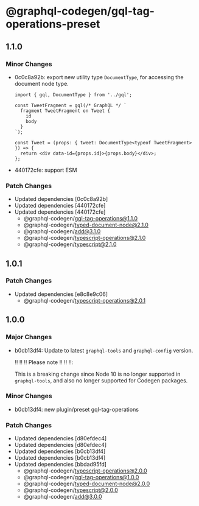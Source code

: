 # @graphql-codegen/gql-tag-operations-preset

## 1.1.0

### Minor Changes

- 0c0c8a92b: export new utility type `DocumentType`, for accessing the document node type.

  ```tsx
  import { gql, DocumentType } from '../gql';

  const TweetFragment = gql(/* GraphQL */ `
    fragment TweetFragment on Tweet {
      id
      body
    }
  `);

  const Tweet = (props: { tweet: DocumentType<typeof TweetFragment> }) => {
    return <div data-id={props.id}>{props.body}</div>;
  };
  ```

- 440172cfe: support ESM

### Patch Changes

- Updated dependencies [0c0c8a92b]
- Updated dependencies [440172cfe]
- Updated dependencies [440172cfe]
  - @graphql-codegen/gql-tag-operations@1.1.0
  - @graphql-codegen/typed-document-node@2.1.0
  - @graphql-codegen/add@3.1.0
  - @graphql-codegen/typescript-operations@2.1.0
  - @graphql-codegen/typescript@2.1.0

## 1.0.1

### Patch Changes

- Updated dependencies [e8c8e9c06]
  - @graphql-codegen/typescript-operations@2.0.1

## 1.0.0

### Major Changes

- b0cb13df4: Update to latest `graphql-tools` and `graphql-config` version.

  ‼️ ‼️ ‼️ Please note ‼️ ‼️ ‼️:

  This is a breaking change since Node 10 is no longer supported in `graphql-tools`, and also no longer supported for Codegen packages.

### Minor Changes

- b0cb13df4: new plugin/preset gql-tag-operations

### Patch Changes

- Updated dependencies [d80efdec4]
- Updated dependencies [d80efdec4]
- Updated dependencies [b0cb13df4]
- Updated dependencies [b0cb13df4]
- Updated dependencies [bbdad95fd]
  - @graphql-codegen/typescript-operations@2.0.0
  - @graphql-codegen/gql-tag-operations@1.0.0
  - @graphql-codegen/typed-document-node@2.0.0
  - @graphql-codegen/typescript@2.0.0
  - @graphql-codegen/add@3.0.0
